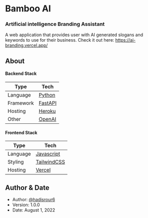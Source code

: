 # Bamboo AI
### Artificial intelligence Branding Assistant  
A web application that provides user with AI generated slogans and keywords to use for their business.
Check it out here: https://ai-branding.vercel.app/

## About  

#### Backend Stack

| Type      | Tech                                                         |
| --------- | ------------------------------------------------------------ |
| Language  | [Python](https://www.python.org/)                            |
| Framework | [FastAPI](https://fastapi.tiangolo.com/)                     |
| Hosting   | [Heroku](https://www.heroku.com/)                            |
| Other     | [OpenAI](https://openai.com/)                                |

#### Frontend Stack

| Type      | Tech                                                         |
| --------- | ------------------------------------------------------------ |
| Language  | [Javascript](https://www.javascript.com/)                |
| Styling   | [TailwindCSS](https://tailwindcss.com/)                      |
| Hosting   | [Vercel](https://vercel.com)                                 |


## Author & Date 
- Author: [@hadisrour6](https://www.github.com/hadisrour6)
- Version: 1.0.0 
- Date: August 1, 2022 




